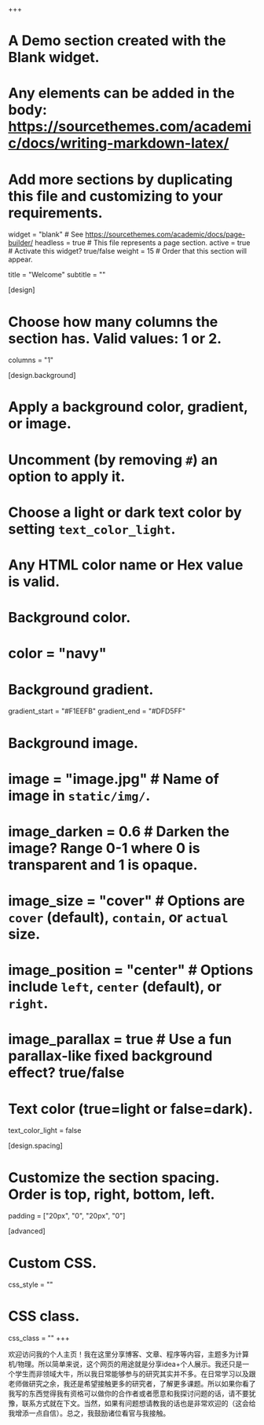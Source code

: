 +++
# A Demo section created with the Blank widget.
# Any elements can be added in the body: https://sourcethemes.com/academic/docs/writing-markdown-latex/
# Add more sections by duplicating this file and customizing to your requirements.

widget = "blank"  # See https://sourcethemes.com/academic/docs/page-builder/
headless = true  # This file represents a page section.
active = true  # Activate this widget? true/false
weight = 15  # Order that this section will appear.

title = "Welcome"
subtitle = ""

[design]
  # Choose how many columns the section has. Valid values: 1 or 2.
  columns = "1"

[design.background]
  # Apply a background color, gradient, or image.
  #   Uncomment (by removing `#`) an option to apply it.
  #   Choose a light or dark text color by setting `text_color_light`.
  #   Any HTML color name or Hex value is valid.

  # Background color.
  # color = "navy"

  # Background gradient.
  gradient_start = "#F1EEFB"
  gradient_end = "#DFD5FF"

  # Background image.
  # image = "image.jpg"  # Name of image in `static/img/`.
  # image_darken = 0.6  # Darken the image? Range 0-1 where 0 is transparent and 1 is opaque.
  # image_size = "cover"  #  Options are `cover` (default), `contain`, or `actual` size.
  # image_position = "center"  # Options include `left`, `center` (default), or `right`.
  # image_parallax = true  # Use a fun parallax-like fixed background effect? true/false

  # Text color (true=light or false=dark).
  text_color_light = false

[design.spacing]
  # Customize the section spacing. Order is top, right, bottom, left.
  padding = ["20px", "0", "20px", "0"]

[advanced]
 # Custom CSS. 
 css_style = ""

 # CSS class.
 css_class = ""
+++

欢迎访问我的个人主页！我在这里分享博客、文章、程序等内容，主题多为计算机/物理。所以简单来说，这个网页的用途就是分享idea+个人展示。我还只是一个学生而非领域大牛，所以我日常能够参与的研究其实并不多。在日常学习以及跟老师做研究之余，我还是希望接触更多的研究者，了解更多课题。所以如果你看了我写的东西觉得我有资格可以做你的合作者或者愿意和我探讨问题的话，请不要犹豫，联系方式就在下文。当然，如果有问题想请教我的话也是非常欢迎的（这会给我增添一点自信）。总之，我鼓励诸位看官与我接触。

